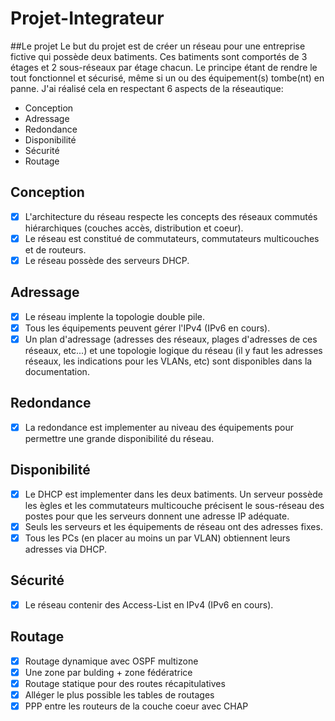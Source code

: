# Projet-Integrateur

##Le projet
Le but du projet est de créer un réseau pour une entreprise fictive qui possède deux batiments. Ces batiments sont comportés de 3 étages et 2 sous-réseaux par étage chacun. Le principe étant de rendre le tout fonctionnel et sécurisé, même si un ou des équipement(s) tombe(nt) en panne. J'ai réalisé cela en respectant 6 aspects de la réseautique:
- Conception
- Adressage
- Redondance
- Disponibilité
- Sécurité
- Routage
  
## Conception
- [x] L'architecture du réseau respecte les concepts des réseaux commutés hiérarchiques (couches accès, distribution et coeur).
- [x] Le réseau est constitué de commutateurs, commutateurs multicouches et de routeurs.
- [x] Le réseau possède des serveurs DHCP.

## Adressage
- [x] Le réseau implente la topologie double pile.
- [x] Tous les équipements peuvent gérer l'IPv4 (IPv6 en cours).
- [x] Un plan d'adressage (adresses des réseaux, plages d'adresses de ces réseaux, etc...) et une topologie logique du réseau (il y faut les adresses réseaux, les indications pour les VLANs, etc) sont disponibles dans la documentation.

## Redondance
- [x] La redondance est implementer au niveau des équipements pour permettre une grande disponibilité du réseau.

## Disponibilité
- [x] Le DHCP est implementer dans les deux batiments. Un serveur possède les ègles et les commutateurs multicouche précisent le sous-réseau des postes pour que les serveurs donnent une adresse IP adéquate.
- [x] Seuls les serveurs et les équipements de réseau ont des adresses fixes.
- [x] Tous les PCs (en placer au moins un par VLAN) obtiennent leurs adresses via DHCP.

## Sécurité
- [x] Le réseau contenir des Access-List en IPv4 (IPv6 en cours).

## Routage
- [x] Routage dynamique avec OSPF multizone
- [x] Une zone par bulding + zone fédératrice
- [x] Routage statique pour des routes récapitulatives
- [x] Alléger le plus possible les tables de routages
- [x] PPP entre les routeurs de la couche coeur avec CHAP
